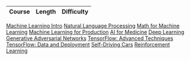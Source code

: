 Course | Length | Difficulty
:-- | :--: | :--:
[Machine Learning Intro](https://www.coursera.org/specializations/machine-learning-introduction)
[Natural Language Processing](https://www.coursera.org/specializations/natural-language-processing)
[Math for Machine Learning](https://www.coursera.org/specializations/mathematics-for-machine-learning-and-data-science)
[Machine Learning for Production](https://www.coursera.org/specializations/machine-learning-engineering-for-production-mlops)
[AI for Medicine](https://www.coursera.org/specializations/ai-for-medicine)
[Deep Learning](https://www.coursera.org/specializations/deep-learning)
[Generative Adversarial Networks](https://www.coursera.org/specializations/generative-adversarial-networks-gans)
[TensorFlow: Advanced Techniques](https://www.coursera.org/specializations/tensorflow-advanced-techniques)
[TensorFlow: Data and Deployment](https://www.coursera.org/specializations/tensorflow-data-and-deployment)
[Self-Driving Cars](https://www.coursera.org/specializations/self-driving-cars)
[Reinforcement Learning](https://www.udacity.com/course/reinforcement-learning--ud600)
